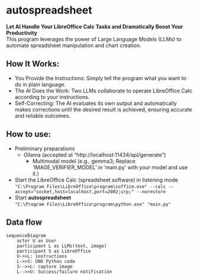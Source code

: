 # autospreadsheet
**Let AI Handle Your LibreOffice Calc Tasks and Dramatically Boost Your Productivity**  
This program leverages the power of Large Language Models (LLMs) to automate spreadsheet manipulation and chart creation.

## How It Works:
* You Provide the Instructions: Simply tell the program what you want to do in plain language.  
* The AI Does the Work: Two LLMs collaborate to operate LibreOffice Calc according to your instructions.  
* Self-Correcting: The AI evaluates its own output and automatically makes corrections until the desired result is achieved, ensuring accurate and reliable outcomes.

## How to use:  
* Preliminary preparations
    * Ollama (accepted at “http://localhost:11434/api/generate”)
        * Multimodal model (e.g., gemma3; Replace ‘IMAGE_VERIFIER_MODEL’ in 'main.py' with your model and use it.)
* Start the LibreOffice Calc (spreadsheet software) in listening mode  
  `"C:\Program Files\LibreOffice\program\soffice.exe" --calc --accept="socket,host=localhost,port=2002;urp;" --norestore`
* Start **autospreadsheet**  
  `"C:\Program Files\LibreOffice\program\python.exe" "main.py"`

## Data flow
```mermaid
sequenceDiagram
    actor U as User
    participant L as LLMs(text, image)
    participant S as LibreOffice
    U->>L: instructions
    L->>S: UNO Python code
    S-->>L: capture image
    L-->>U: Success/failure notification
```
